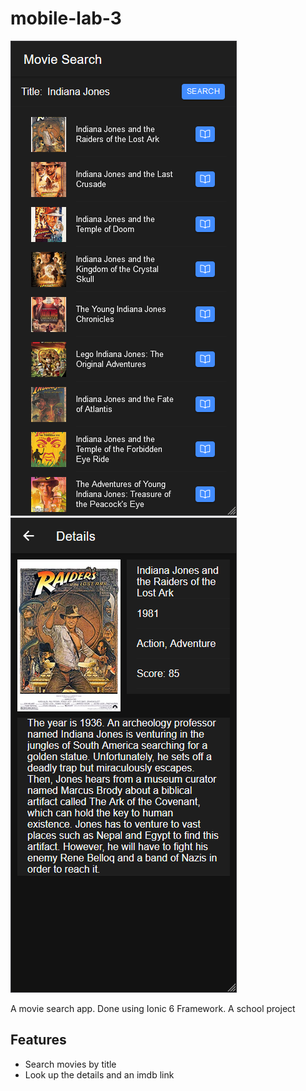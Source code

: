 # mobile-lab-3
 
![Search view screenshot](/images/Screenshot1.png)
![Details view screenshot](/images/Screenshot2.png)

A movie search app. Done using Ionic 6 Framework. A school project
 
 ## Features
 * Search movies by title
 * Look up the details and an imdb link
